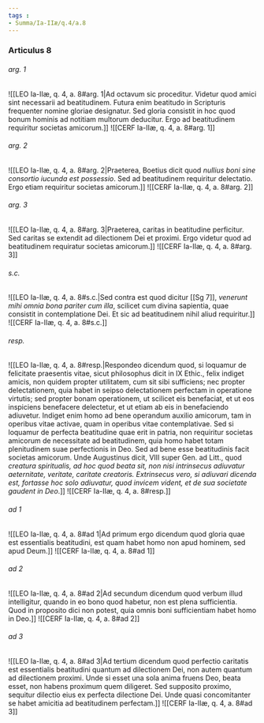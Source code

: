 ```yaml
---
tags : 
- Summa/Ia-IIæ/q.4/a.8
---
```


### Articulus 8

###### arg. 1
![[LEO Ia-IIæ, q. 4, a. 8#arg. 1|Ad octavum sic proceditur. Videtur quod amici sint necessarii ad beatitudinem. Futura enim beatitudo in Scripturis frequenter nomine gloriae designatur. Sed gloria consistit in hoc quod bonum hominis ad notitiam multorum deducitur. Ergo ad beatitudinem requiritur societas amicorum.]]
![[CERF Ia-IIæ, q. 4, a. 8#arg. 1]]

###### arg. 2
![[LEO Ia-IIæ, q. 4, a. 8#arg. 2|Praeterea, Boetius dicit quod *nullius boni sine consortio iucunda est possessio*. Sed ad beatitudinem requiritur delectatio. Ergo etiam requiritur societas amicorum.]]
![[CERF Ia-IIæ, q. 4, a. 8#arg. 2]]

###### arg. 3
![[LEO Ia-IIæ, q. 4, a. 8#arg. 3|Praeterea, caritas in beatitudine perficitur. Sed caritas se extendit ad dilectionem Dei et proximi. Ergo videtur quod ad beatitudinem requiratur societas amicorum.]]
![[CERF Ia-IIæ, q. 4, a. 8#arg. 3]]

###### s.c.
![[LEO Ia-IIæ, q. 4, a. 8#s.c.|Sed contra est quod dicitur [[Sg 7]], *venerunt mihi omnia bona pariter cum illa*, scilicet cum divina sapientia, quae consistit in contemplatione Dei. Et sic ad beatitudinem nihil aliud requiritur.]]
![[CERF Ia-IIæ, q. 4, a. 8#s.c.]]

###### resp.
![[LEO Ia-IIæ, q. 4, a. 8#resp.|Respondeo dicendum quod, si loquamur de felicitate praesentis vitae, sicut philosophus dicit in IX Ethic., felix indiget amicis, non quidem propter utilitatem, cum sit sibi sufficiens; nec propter delectationem, quia habet in seipso delectationem perfectam in operatione virtutis; sed propter bonam operationem, ut scilicet eis benefaciat, et ut eos inspiciens benefacere delectetur, et ut etiam ab eis in benefaciendo adiuvetur. Indiget enim homo ad bene operandum auxilio amicorum, tam in operibus vitae activae, quam in operibus vitae contemplativae. Sed si loquamur de perfecta beatitudine quae erit in patria, non requiritur societas amicorum de necessitate ad beatitudinem, quia homo habet totam plenitudinem suae perfectionis in Deo. Sed ad bene esse beatitudinis facit societas amicorum. Unde Augustinus dicit, VIII super Gen. ad Litt., quod *creatura spiritualis, ad hoc quod beata sit, non nisi intrinsecus adiuvatur aeternitate, veritate, caritate creatoris. Extrinsecus vero, si adiuvari dicenda est, fortasse hoc solo adiuvatur, quod invicem vident, et de sua societate gaudent in Deo*.]]
![[CERF Ia-IIæ, q. 4, a. 8#resp.]]

###### ad 1
![[LEO Ia-IIæ, q. 4, a. 8#ad 1|Ad primum ergo dicendum quod gloria quae est essentialis beatitudini, est quam habet homo non apud hominem, sed apud Deum.]]
![[CERF Ia-IIæ, q. 4, a. 8#ad 1]]

###### ad 2
![[LEO Ia-IIæ, q. 4, a. 8#ad 2|Ad secundum dicendum quod verbum illud intelligitur, quando in eo bono quod habetur, non est plena sufficientia. Quod in proposito dici non potest, quia omnis boni sufficientiam habet homo in Deo.]]
![[CERF Ia-IIæ, q. 4, a. 8#ad 2]]

###### ad 3
![[LEO Ia-IIæ, q. 4, a. 8#ad 3|Ad tertium dicendum quod perfectio caritatis est essentialis beatitudini quantum ad dilectionem Dei, non autem quantum ad dilectionem proximi. Unde si esset una sola anima fruens Deo, beata esset, non habens proximum quem diligeret. Sed supposito proximo, sequitur dilectio eius ex perfecta dilectione Dei. Unde quasi concomitanter se habet amicitia ad beatitudinem perfectam.]]
![[CERF Ia-IIæ, q. 4, a. 8#ad 3]]

